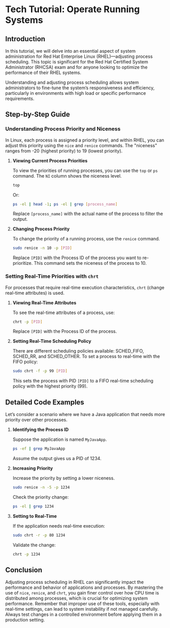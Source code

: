 # Tech Tutorial: Operate Running Systems

## Introduction

In this tutorial, we will delve into an essential aspect of system administration for Red Hat Enterprise Linux (RHEL)—adjusting process scheduling. This topic is significant for the Red Hat Certified System Administrator (RHCSA) exam and for anyone looking to optimize the performance of their RHEL systems.

Understanding and adjusting process scheduling allows system administrators to fine-tune the system’s responsiveness and efficiency, particularly in environments with high load or specific performance requirements.

## Step-by-Step Guide

### Understanding Process Priority and Niceness

In Linux, each process is assigned a priority level, and within RHEL, you can adjust this priority using the `nice` and `renice` commands. The "niceness" ranges from -20 (highest priority) to 19 (lowest priority).

1. **Viewing Current Process Priorities**

   To view the priorities of running processes, you can use the `top` or `ps` command. The `NI` column shows the niceness level.

   ```bash
   top
   ```

   Or:

   ```bash
   ps -el | head -1; ps -el | grep [process_name]
   ```

   Replace `[process_name]` with the actual name of the process to filter the output.

2. **Changing Process Priority**

   To change the priority of a running process, use the `renice` command.

   ```bash
   sudo renice -n 10 -p [PID]
   ```

   Replace `[PID]` with the Process ID of the process you want to re-prioritize. This command sets the niceness of the process to 10.

### Setting Real-Time Priorities with `chrt`

For processes that require real-time execution characteristics, `chrt` (change real-time attributes) is used.

1. **Viewing Real-Time Attributes**

   To see the real-time attributes of a process, use:

   ```bash
   chrt -p [PID]
   ```

   Replace `[PID]` with the Process ID of the process.

2. **Setting Real-Time Scheduling Policy**

   There are different scheduling policies available: SCHED_FIFO, SCHED_RR, and SCHED_OTHER. To set a process to real-time with the FIFO policy:

   ```bash
   sudo chrt -f -p 99 [PID]
   ```

   This sets the process with PID `[PID]` to a FIFO real-time scheduling policy with the highest priority (99).

## Detailed Code Examples

Let’s consider a scenario where we have a Java application that needs more priority over other processes.

1. **Identifying the Process ID**

   Suppose the application is named `MyJavaApp`.

   ```bash
   ps -ef | grep MyJavaApp
   ```

   Assume the output gives us a PID of 1234.

2. **Increasing Priority**

   Increase the priority by setting a lower niceness.

   ```bash
   sudo renice -n -5 -p 1234
   ```

   Check the priority change:

   ```bash
   ps -el | grep 1234
   ```

3. **Setting to Real-Time**

   If the application needs real-time execution:

   ```bash
   sudo chrt -r -p 80 1234
   ```

   Validate the change:

   ```bash
   chrt -p 1234
   ```

## Conclusion

Adjusting process scheduling in RHEL can significantly impact the performance and behavior of applications and processes. By mastering the use of `nice`, `renice`, and `chrt`, you gain finer control over how CPU time is distributed among processes, which is crucial for optimizing system performance. Remember that improper use of these tools, especially with real-time settings, can lead to system instability if not managed carefully. Always test changes in a controlled environment before applying them in a production setting.